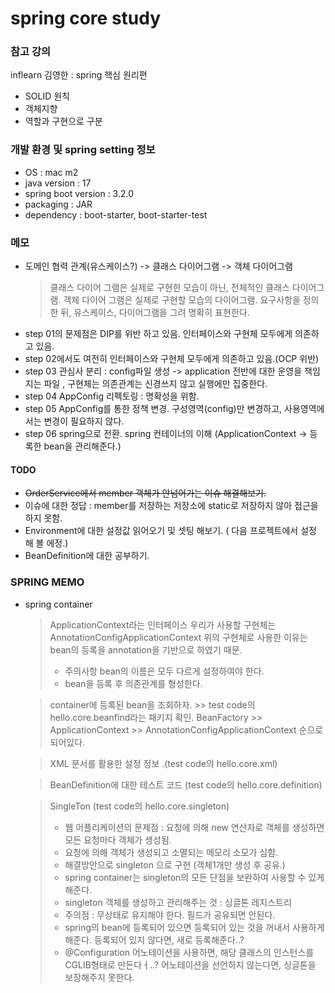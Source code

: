 # spring core study

### 참고 강의
inflearn 김영한 : spring 핵심 원리편

+ SOLID 원칙
+ 객체지향
+ 역할과 구현으로 구분


### 개발 환경 및 spring setting 정보

+ OS : mac m2
+ java version : 17
+ spring boot version : 3.2.0
+ packaging : JAR
+ dependency : boot-starter, boot-starter-test

### 메모


+ 도메인 협력 관계(유스케이스?) -> 클래스 다이어그램 -> 객체 다이어그램 
    > 클래스 다이어 그램은 실제로 구현한 모습이 아닌, 전체적인 클래스 다이어그램.
      객체 다이어 그램은 실제로 구현할 모습의 다이어그램. 요구사항을 정의 한 뒤, 유스케이스, 다이어그램을 그려 명확히 표현한다.
+ step 01의 문제점은 DIP를 위반 하고 있음. 인터페이스와 구현체 모두에게 의존하고 있음.
+ step 02에서도 여전히 인터페이스와 구현체 모두에게 의존하고 있음.(OCP 위반)
+ step 03 관심사 분리 : config파일 생성 -> application 전반에 대한 운영을 책임지는 파일 , 구현체는 의존관계는 신경쓰지 않고 실행에만 집중한다.
+ step 04 AppConfig 리펙토링 : 명확성을 위함.
+ step 05 AppConfig를 통한 정책 변경. 구성영역(config)만 변경하고, 사용영역에서는 변경이 필요하지 않다.
+ step 06 spring으로 전환. spring 컨테이너의 이해 (ApplicationContext -> 등록한 bean을 관리해준다.)

#### TODO
+ ~~OrderService에서 member 객체가 안넘어가는 이슈 해결해보기.~~
+ 이슈에 대한 정답 :  member를 저장하는 저장소에 static로 저장하지 않아 접근을 하지 못함.
+ Environment에 대한 설정값 읽어오기 및 셋팅 해보기. ( 다음 프로젝트에서 설정 해 볼 에정.)
+ BeanDefinition에 대한 공부하기.

### SPRING MEMO
+ spring container 
  > ApplicationContext라는 인터페이스 우리가 사용할 구현체는 AnnotationConfigApplicationContext 
  > 위의 구현체로 사용한 이유는 bean의 등록을 annotation을 기반으로 하였기 때문. 
  > + 주의사항 bean의 이름은 모두 다르게 설정하여야 한다. 
  > + bean을 등록 후 의존관계를 형성한다.
    
  > container에 등록된 bean을 조회하자. >> test code의 hello.core.beanfind라는 패키지 확인.
  > BeanFactory >> ApplicationContext >>  AnnotationConfigApplicationContext 순으로 되어있다. 
  
  > XML 문서를 활용한 설정 정보 .(test code의 hello.core.xml)
  
  > BeanDefinition에 대한 테스트 코드 (test code의 hello.core.definition)
  
  > SingleTon (test code의 hello.core.singleton)
  > + 웹 어플리케이션의 문제점 : 요청에 의해 new 연산자로 객체를 생성하면 모든 요청마다 객체가 생성됨.
  > + 요청에 의해 객체가 생성되고 소멸되는 메모리 소모가 심함. 
  > + 해결방안으로 singleton 으로 구현 (객체1개만 생성 후  공유.)
  > + spring container는 singleton의 모든 단점을 보완하여 사용할 수 있게 해준다. 
  > + singleton 객체를 생성하고 관리해주는 것 : 싱글톤 레지스트리
  > + 주의점 : 무상태로 유지해야 한다.  필드가 공유되면 안된다. 
  > + spring의 bean에 등록되어 있으면 등록되어 있는 것을 꺼내서 사용하게 해준다. 등록되어 있지 않다면, 새로 등록해준다..? 
  > + @Configuration 어노테이션을 사용하면, 해당 클래스의 인스턴스를 CGLIB형태로 만든다ㅓ..? 어노테이션을 선언하지 않는다면, 싱글톤을 보장해주지 못한다. 

